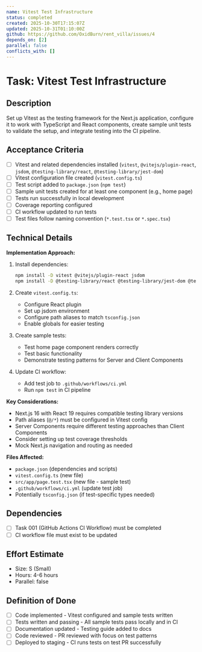 ```yaml
---
name: Vitest Test Infrastructure
status: completed
created: 2025-10-30T17:15:07Z
updated: 2025-10-31T01:10:00Z
github: https://github.com/OxidBurn/rent_villa/issues/4
depends_on: [2]
parallel: false
conflicts_with: []
---
```


# Task: Vitest Test Infrastructure

## Description

Set up Vitest as the testing framework for the Next.js application, configure it to work with TypeScript and React components, create sample unit tests to validate the setup, and integrate testing into the CI pipeline.

## Acceptance Criteria

- [ ] Vitest and related dependencies installed (`vitest`, `@vitejs/plugin-react`, `jsdom`, `@testing-library/react`, `@testing-library/jest-dom`)
- [ ] Vitest configuration file created (`vitest.config.ts`)
- [ ] Test script added to `package.json` (`npm test`)
- [ ] Sample unit tests created for at least one component (e.g., home page)
- [ ] Tests run successfully in local development
- [ ] Coverage reporting configured
- [ ] CI workflow updated to run tests
- [ ] Test files follow naming convention (`*.test.tsx` or `*.spec.tsx`)

## Technical Details

**Implementation Approach:**

1. Install dependencies:

   ```bash
   npm install -D vitest @vitejs/plugin-react jsdom
   npm install -D @testing-library/react @testing-library/jest-dom @testing-library/user-event
   ```

2. Create `vitest.config.ts`:
   - Configure React plugin
   - Set up jsdom environment
   - Configure path aliases to match `tsconfig.json`
   - Enable globals for easier testing

3. Create sample tests:
   - Test home page component renders correctly
   - Test basic functionality
   - Demonstrate testing patterns for Server and Client Components

4. Update CI workflow:
   - Add test job to `.github/workflows/ci.yml`
   - Run `npm test` in CI pipeline

**Key Considerations:**

- Next.js 16 with React 19 requires compatible testing library versions
- Path aliases (`@/*`) must be configured in Vitest config
- Server Components require different testing approaches than Client Components
- Consider setting up test coverage thresholds
- Mock Next.js navigation and routing as needed

**Files Affected:**

- `package.json` (dependencies and scripts)
- `vitest.config.ts` (new file)
- `src/app/page.test.tsx` (new file - sample test)
- `.github/workflows/ci.yml` (update test job)
- Potentially `tsconfig.json` (if test-specific types needed)

## Dependencies

- [ ] Task 001 (GitHub Actions CI Workflow) must be completed
- [ ] CI workflow file must exist to be updated

## Effort Estimate

- Size: S (Small)
- Hours: 4-6 hours
- Parallel: false

## Definition of Done

- [ ] Code implemented - Vitest configured and sample tests written
- [ ] Tests written and passing - All sample tests pass locally and in CI
- [ ] Documentation updated - Testing guide added to docs
- [ ] Code reviewed - PR reviewed with focus on test patterns
- [ ] Deployed to staging - CI runs tests on test PR successfully
